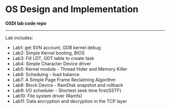 OS Design and Implementation
============================

**OSDI lab code repo**

-----------

Lab includes:

- Lab1:  get SVN account, GDB kernel debug
- Lab2:  Simple Kernel booting, BIOS
- Lab3:  Fill LDT, GDT table to create task
- Lab4:  Simple Character Device driver
- Lab5:  Kernel module - Thread Hider and Memory Killer
- Lab6:  Scheduing - load balance
- Lab7:  A Simple Page Frame Reclaiming Algorithm
- Lab8:  Block Device - RamDisk snapshot and rollback
- Lab9:  I/O scheduler - Shortest seek time first(SSTF)
- Lab10: File system driver (Ramfs)
- Lab11: Data encryption and decryption in the TCP layer
